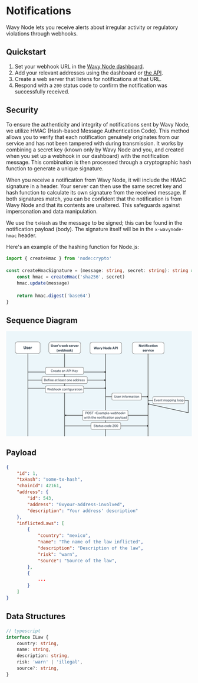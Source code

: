 # Notifications

Wavy Node lets you receive alerts about irregular activity or regulatory violations through webhooks.

## Quickstart

1. Set your webhook URL in the [Wavy Node dashboard](https://wavynode.com/dashboard).
2. Add your relevant addresses using the dashboard or [the API](/en/api/v1/addresses).
3. Create a web server that listens for notifications at that URL.
4. Respond with a `200` status code to confirm the notification was successfully received.

## Security

To ensure the authenticity and integrity of notifications sent by Wavy Node, we utilize HMAC (Hash-based Message Authentication Code). This method allows you to verify that each notification genuinely originates from our service and has not been tampered with during transmission. It works by combining a secret key (known only by Wavy Node and you, and created when you set up a webhook in our dashboard) with the notification message. This combination is then processed through a cryptographic hash function to generate a unique signature.

When you receive a notification from Wavy Node, it will include the HMAC signature in a header. Your server can then use the same secret key and hash function to calculate its own signature from the received message. If both signatures match, you can be confident that the notification is from Wavy Node and that its contents are unaltered. This safeguards against impersonation and data manipulation.

We use the `txHash` as the message to be signed; this can be found in the notification payload (body). The signature itself will be in the `x-wavynode-hmac` header.

Here's an example of the hashing function for Node.js:
```typescript 
import { createHmac } from 'node:crypto'

const createHmacSignature = (message: string, secret: string): string => {
	const hmac = createHmac('sha256', secret)
	hmac.update(message)

	return hmac.digest('base64')
}
```

## Sequence Diagram

![[Notifications Diagram]](/img/notificationsDiagramEn.png)

## Payload
```json 
{
    "id": 1,
    "txHash": "some-tx-hash",
    "chainId": 42161,
    "address": {
        "id": 543,
        "address": "0xyour-address-involved",
        "description": "Your address' description"
    },
    "inflictedLaws": [
        {
            "country": "mexico",
            "name": "The name of the law inflicted",
            "description": "Description of the law",
            "risk": "warn",
            "source": "Source of the law",
        },
        {
            ...
        }
    ]
}
```

## Data Structures
```typescript 
// typescript
interface ILaw {
    country: string,
    name: string,
    description: string,
    risk: 'warn' | 'illegal',
    source?: string,
}
```
